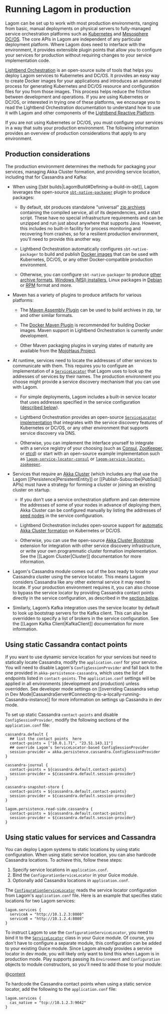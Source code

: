 # Running Lagom in production

Lagom can be set up to work with most production environments, ranging from basic, manual deployments on physical servers to fully-managed service orchestration platforms such as [Kubernetes](https://kubernetes.io/) and [Mesosphere DC/OS](https://dcos.io/). The core APIs in Lagom are independent of any particular deployment platform. Where Lagom does need to interface with the environment, it provides extensible plugin points that allow you to configure your services for production without requiring changes to your service implementation code.

[Lightbend Orchestration](https://developer.lightbend.com/docs/lightbend-orchestration/current/) is an open-source suite of tools that helps you deploy Lagom services to Kubernetes and DC/OS. It provides an easy way to create Docker images for your applications and introduces an automated process for generating Kubernetes and DC/OS resource and configuration files for you from those images. This process helps reduce the friction between development and operations. If you are using Kubernetes or DC/OS, or interested in trying one of these platforms, we encourage you to read the Lightbend Orchestration documentation to understand how to use it with Lagom and other components of the [Lightbend Reactive Platform](https://www.lightbend.com/products/reactive-platform).

If you are not using Kubernetes or DC/OS, you must configure your services in a way that suits your production environment. The following information provides an overview of production considerations that apply to any environment.

## Production considerations

The production environment determines the methods for packaging your services, managing Akka Cluster formation, and providing service location, including that for Cassandra and Kafka:

* When using [[sbt builds|LagomBuild#Defining-a-build-in-sbt]], Lagom leverages the open-source [`sbt-native-packager`](https://www.scala-sbt.org/sbt-native-packager/) plugin to produce packages:

    * By default, sbt produces standalone "universal" [zip archives](https://www.scala-sbt.org/sbt-native-packager/formats/universal.html) containing the compiled service, all of its dependencies, and a start script. These have no special infrastructure requirements and can be unzipped and run just about anywhere that supports Java. However, this includes no built-in facility for process monitoring and recovering from crashes, so for a resilient production environment, you'll need to provide this another way.

    * Lightbend Orchestration automatically configures `sbt-native-packager` to build and publish [Docker images](https://developer.lightbend.com/docs/lightbend-orchestration/current/building.html) that can be used with Kubernetes, DC/OS, or any other Docker-compatible production environment.

    * Otherwise, you can configure `sbt-native-packager` to produce [other archive formats](https://www.scala-sbt.org/sbt-native-packager/formats/universal.html#build), [Windows (MSI) installers](https://www.scala-sbt.org/sbt-native-packager/formats/windows.html), Linux packages in [Debian](https://www.scala-sbt.org/sbt-native-packager/formats/debian.html) or [RPM](https://www.scala-sbt.org/sbt-native-packager/formats/rpm.html) format and more.

* Maven has a variety of plugins to produce artifacts for various platforms:

    * The [Maven Assembly Plugin](http://maven.apache.org/plugins/maven-assembly-plugin/) can be used to build archives in zip, tar and other similar formats.

    * The [Docker Maven Plugin](https://dmp.fabric8.io/) is recommended for building Docker images. Maven support in Lightbend Orchestration is currently under development.

    * Other Maven packaging plugins in varying states of maturity are available from the [MojoHaus Project](https://www.mojohaus.org/plugins.html).

* At runtime, services need to locate the addresses of other services to communicate with them. This requires you to configure an implementation of a [`ServiceLocator`](api/index.html?com/lightbend/lagom/javadsl/api/ServiceLocator.html) that Lagom uses to look up the addresses of services by their names. The production environment you choose might provide a service discovery mechanism that you can use with Lagom.

    * For simple deployments, Lagom includes a built-in service locator that uses addresses specified in the service configuration ([described below](#Using-static-values-for-services-and-Cassandra)).

    * Lightbend Orchestration provides an open-source [`ServiceLocator` implementation](https://developer.lightbend.com/docs/lightbend-orchestration/current/features/service-location.html) that integrates with the service discovery features of Kubernetes or DC/OS, or any other environment that supports service discovery via DNS.

    * Otherwise, you can implement the interface yourself to integrate with a service registry of your choosing (such as [Consul](https://www.consul.io/), [ZooKeeper](https://zookeeper.apache.org/), or [etcd](https://coreos.com/etcd/)) or start with an open-source example implementation such as [`lagom-service-locator-consul`](https://github.com/jboner/lagom-service-locator-consul) or [`lagom-service-locator-zookeeper`](https://github.com/jboner/lagom-service-locator-zookeeper).

* Services that require an [Akka Cluster](https://doc.akka.io/docs/akka/current/cluster-usage.html) (which includes any that use the Lagom [[Persistence|PersistentEntity]] or [[Publish-Subscribe|PubSub]] APIs) must have a strategy for forming a cluster or joining an existing cluster on startup.

    * If you don't use a service orchestration platform and can determine the addresses of some of your nodes in advance of deploying them, Akka Cluster can be configured manually by listing the addresses of [seed nodes](https://doc.akka.io/docs/akka/current/cluster-usage.html#joining-to-seed-nodes) in the service configuration.

    * Lightbend Orchestration includes open-source support for [automatic Akka Cluster formation](https://developer.lightbend.com/docs/akka-management/current/bootstrap.html) on Kubernetes or DC/OS.

    * Otherwise, you can use the open-source [Akka Cluster Bootstrap](https://developer.lightbend.com/docs/akka-management/current/bootstrap.html) extension for integration with other service discovery infrastructure, or write your own programmatic cluster formation implementation. See the [[Lagom Cluster|Cluster]] documentation for more information.

* Lagom's Cassandra module comes out of the box ready to locate your Cassandra cluster using the service locator. This means Lagom considers Cassandra like any other external service it may need to locate. If your production environment requires it, you can also choose to bypass the service locator by providing Cassandra contact points directly in the service configuration, as described in the [section below](#Using-static-Cassandra-contact-points).

* Similarly, Lagom’s Kafka integration uses the service locator by default to look up bootstrap servers for the Kafka client. This can also be overridden to specify a list of brokers in the service configuration. See the [[Lagom Kafka Client|KafkaClient]] documentation for more information.

## Using static Cassandra contact points

If you want to use dynamic service location for your services but need to statically locate Cassandra, modify the `application.conf` for your service. You will need to disable Lagom's `ConfigSessionProvider` and fall back to the one provided in `akka-persistence-cassandra`, which uses the list of endpoints listed in `contact-points`. The `application.conf` settings will be applied in all environments (development and production) unless overridden. See developer mode settings on [[overriding Cassandra setup in Dev Mode|CassandraServer#Connecting-to-a-locally-running-Cassandra-instance]] for more information on settings up Cassandra in dev mode.

To set up static Cassandra `contact-points` and disable `ConfigSessionProvider`, modify the following sections of the `application.conf` file:

```
cassandra.default {
  ## list the contact points  here
  contact-points = ["10.0.1.71", "23.51.143.11"]
  ## override Lagom’s ServiceLocator-based ConfigSessionProvider
  session-provider = akka.persistence.cassandra.ConfigSessionProvider
}

cassandra-journal {
  contact-points = ${cassandra.default.contact-points}
  session-provider = ${cassandra.default.session-provider}
}

cassandra-snapshot-store {
  contact-points = ${cassandra.default.contact-points}
  session-provider = ${cassandra.default.session-provider}
}

lagom.persistence.read-side.cassandra {
  contact-points = ${cassandra.default.contact-points}
  session-provider = ${cassandra.default.session-provider}
}
```

## Using static values for services and Cassandra

You can deploy Lagom systems to static locations by using static configuration. When using static service location, you can also hardcode Cassandra locations. To achieve this, follow these steps:

1. Specify service locations in `application.conf`.
2. Bind the `ConfigurationServiceLocator` in your Guice module.
3. Optionally add Cassandra locations in `application.conf`.

The [`ConfigurationServiceLocator`](api/index.html?com/lightbend/lagom/javadsl/client/ConfigurationServiceLocator.html) reads the service locator configuration from Lagom's `application.conf` file.  Here is an example that specifies static locations for two Lagom services:

```
lagom.services {
  serviceA = "http://10.1.2.3:8080"
  serviceB = "http://10.1.2.4:8080"
}
```

To instruct Lagom to use the `ConfigurationServiceLocator`, you need to bind it to the [`ServiceLocator`](api/index.html?com/lightbend/lagom/javadsl/api/ServiceLocator.html) class in your Guice module. Of course, you don't have to configure a separate module, this configuration can be added to your existing Guice module. Since Lagom already provides a service locator in dev mode, you will likely only want to bind this when Lagom is in production mode.  Play supports passing its `Environment` and `Configuration` objects to module constructors, so you'll need to add those to your module:

@[content](code/docs/production/ConfigurationServiceLocatorModule.java)


To hardcode the Cassandra contact points when using a static service locator, add the following to the `application.conf` file:

```
lagom.services {
  cas_native = "tcp://10.1.2.3:9042"
}
```
